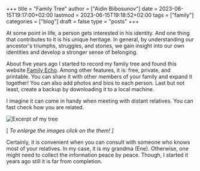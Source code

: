 +++
title = "Family Tree"
author = ["Aidin Biibosunov"]
date = 2023-06-15T19:17:00+02:00
lastmod = 2023-06-15T19:18:52+02:00
tags = ["family"]
categories = ["blog"]
draft = false
type = "posts"
+++

At some point in life, a person gets interested in his identity. And one thing that contributes to it is his unique heritage. In general, by understanding our ancestor's triumphs, struggles, and stories, we gain insight into our own identities and develop a stronger sense of belonging.

About five years ago I started to record my family tree and found this website [Family Echo](https://www.familyecho.com/#edit:START).
Among other features, it is: free, private, and printable. You can share it with other members of your family and expand it together! You can also add photos and bios to each person. Last but not least, create a backup by downloading it to a local machine.

I imagine it can come in handy when meeting with distant relatives. You can fast check how you are related.

![](/images/family_tree/family_tree_example.png "Excerpt of my tree")

[ _To enlarge the images click on the them! ]_

Certainly, it is convenient when you can consult with someone who knows most of your relatives. In my case, it is my grandma (Ene). Otherwise, one might need to collect the information peace by peace.
Though, I started it years ago still it is far from completion.